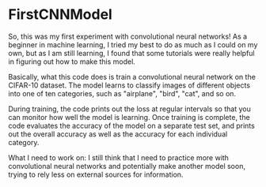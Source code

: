 # FirstCNNModel
So, this was my first experiment with convolutional neural networks! As a beginner in machine learning, I tried my best to do as much as I could on my own, but as I am still learning, I found that some tutorials were really helpful in figuring out how to make this model.

Basically, what this code does is train a convolutional neural network on the CIFAR-10 dataset. The model learns to classify images of different objects into one of ten categories, such as "airplane", "bird", "cat", and so on.

During training, the code prints out the loss at regular intervals so that you can monitor how well the model is learning. Once training is complete, the code evaluates the accuracy of the model on a separate test set, and prints out the overall accuracy as well as the accuracy for each individual category.

What I need to work on: I still think that I need to practice more with convolutional neural networks and potentially make another model soon, trying to rely less on external sources for information.
